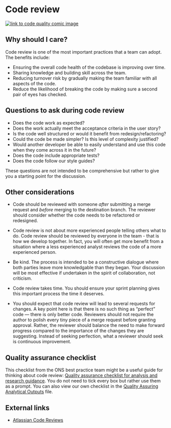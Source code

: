 # Code review

[![link to code quality comic image](https://imgs.xkcd.com/comics/code_quality.png)](https://xkcd.com/1513)

## Why should I care?

Code review is one of the most important practices that a team can adopt. The benefits include:

- Ensuring the overall code health of the codebase is improving over time.
- Sharing knowledge and building skill across the team.
- Reducing turnover risk by gradually making the team familiar with all aspects of the code.
- Reduce the likelihood of breaking the code by making sure a second pair of eyes has checked.

## Questions to ask during code review

- Does the code work as expected?
- Does the work actually meet the acceptance criteria in the user story?
- Is the code well structured or would it benefit from redesign/refactoring?
- Could the code be made simpler? Is this level of complexity justified?
- Would another developer be able to easily understand and use this code when they come across it in the future?
- Does the code include appropriate tests?
- Does the code follow our style guides?

These questions are not intended to be comprehensive but rather to give you a starting point for the discussion.

## Other considerations

- Code should be reviewed with someone _after_ submitting a merge request and _before_ merging to the destination branch. The reviewer should consider whether the code needs to be refactored or redesigned.

- Code review is not about more experienced people telling others what to do. Code review should be
  reviewed by everyone in the team - that is how we develop together. In fact, you will often get
  more benefit from a situation where a less experienced analyst reviews the code of a more experienced
  person.

- Be kind. The process is intended to be a constructive dialogue where both parties leave more knowledgable than they began. Your discussion will be most effective if undertaken in the spirit of collaboration, not criticism.

- Code review takes time. You should ensure your sprint planning gives this important process the time it deserves.

- You should expect that code review will lead to several requests for changes. A key point here is that there is no such thing as “perfect” code — there is only better code. Reviewers should not require the author to polish every tiny piece of a merge request before granting approval. Rather, the reviewer should balance the need to make forward progress compared to the importance of the changes they are suggesting. Instead of seeking perfection, what a reviewer should seek is continuous improvement.

## Quality assurance checklist

This checklist from the ONS best practice team might be a useful guide for thinking about code review: [Quality assurance checklist for analysis and research guidance](https://best-practice-and-impact.github.io/qa-of-code-guidance/intro.html). You do not need to tick every box but rather use them as a prompt.
You can also view our own checklist in the [Quality Assuring Analytical Outputs][1] file.

## External links

- [Atlassian Code Reviews](https://www.atlassian.com/agile/software-development/code-reviews)

[1]: ./quality-assuring-analytical-outputs.md
